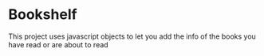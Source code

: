 # Bookshelf
This project uses javascript objects to let you add the info of the books you have read or are about to read
